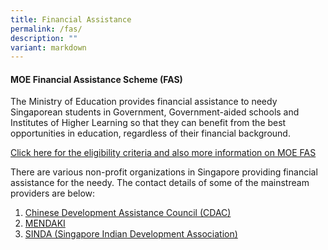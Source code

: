 ```yaml
---
title: Financial Assistance
permalink: /fas/
description: ""
variant: markdown
---
```

#### **MOE Financial Assistance Scheme (FAS)**

The Ministry of Education provides financial assistance to needy Singaporean students in Government, Government-aided schools and Institutes of Higher Learning so that they can benefit from the best opportunities in education, regardless of their financial background.

[Click here for the eligibility criteria and also more information on MOE FAS](https://www.moe.gov.sg/financial-matters/financial-assistance)

There are various non-profit organizations in Singapore providing financial assistance for the needy. The contact details of some of the mainstream providers are below:

1. [Chinese Development Assistance Council (CDAC)](https://www.cdac.org.sg/en/)
2. [MENDAKI](https://www.mendaki.org.sg/assistance_landing/education-trust-fund-school-assistance-scheme-etf-sas/)
3. [SINDA (Singapore Indian Development Association)](https://www.sinda.org.sg/programme/sindabursary)